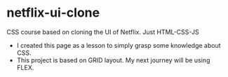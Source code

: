 # netflix-ui-clone
CSS course based on cloning the UI of Netflix. Just HTML-CSS-JS

- I created this page as a lesson to simply grasp some knowledge about CSS.
- This project is based on GRID layout. My next journey will be using FLEX.
